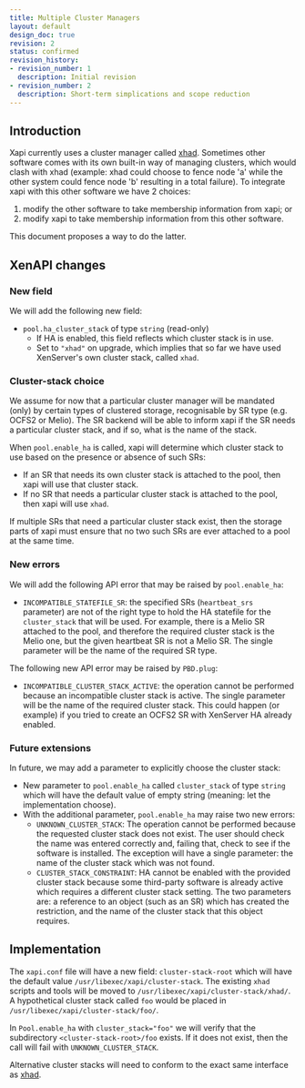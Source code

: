 ```yaml
---
title: Multiple Cluster Managers
layout: default
design_doc: true
revision: 2
status: confirmed
revision_history:
- revision_number: 1
  description: Initial revision
- revision_number: 2
  description: Short-term simplications and scope reduction
---
```


Introduction
------------

Xapi currently uses a cluster manager called [xhad](../../features/HA/HA.html). Sometimes other software comes with its own built-in way of managing clusters, which would clash with xhad (example: xhad could choose to fence node 'a' while the other system could fence node 'b' resulting in a total failure). To integrate xapi with this other software we have 2 choices:

1. modify the other software to take membership information from xapi; or
2. modify xapi to take membership information from this other software.

This document proposes a way to do the latter.

XenAPI changes
--------------

### New field

We will add the following new field:

- `pool.ha_cluster_stack` of type `string` (read-only)
  - If HA is enabled, this field reflects which cluster stack is in use.
  - Set to `"xhad"` on upgrade, which implies that so far we have used XenServer's own cluster stack, called `xhad`.

### Cluster-stack choice

We assume for now that a particular cluster manager will be mandated (only) by certain types of clustered storage, recognisable by SR type (e.g. OCFS2 or Melio). The SR backend will be able to inform xapi if the SR needs a particular cluster stack, and if so, what is the name of the stack.

When `pool.enable_ha` is called, xapi will determine which cluster stack to use based on the presence or absence of such SRs:

- If an SR that needs its own cluster stack is attached to the pool, then xapi will use that cluster stack.
- If no SR that needs a particular cluster stack is attached to the pool, then xapi will use `xhad`.

If multiple SRs that need a particular cluster stack exist, then the storage parts of xapi must ensure that no two such SRs are ever attached to a pool at the same time.

### New errors

We will add the following API error that may be raised by `pool.enable_ha`:

- `INCOMPATIBLE_STATEFILE_SR`: the specified SRs (`heartbeat_srs` parameter) are not of the right type to hold the HA statefile for the `cluster_stack` that will be used. For example, there is a Melio SR attached to the pool, and therefore the required cluster stack is the Melio one, but the given heartbeat SR is not a Melio SR. The single parameter will be the name of the required SR type.

The following new API error may be raised by `PBD.plug`:

- `INCOMPATIBLE_CLUSTER_STACK_ACTIVE`: the operation cannot be performed because an incompatible cluster stack is active. The single parameter will be the name of the required cluster stack. This could happen (or example) if you tried to create an OCFS2 SR with XenServer HA already enabled.

### Future extensions

In future, we may add a parameter to explicitly choose the cluster stack:

- New parameter to `pool.enable_ha` called `cluster_stack` of type `string` which will have the default value of empty string (meaning: let the implementation choose).
- With the additional parameter, `pool.enable_ha` may raise two new errors:
  - `UNKNOWN_CLUSTER_STACK`:
    The operation cannot be performed because the requested cluster stack does not exist. The user should check the name was entered correctly and, failing that, check to see if the software is installed. The exception will have a single parameter: the name of the cluster stack which was not found.
  - `CLUSTER_STACK_CONSTRAINT`: HA cannot be enabled with the provided cluster stack because some third-party software is already active which requires a different cluster stack setting. The two parameters are: a reference to an object (such as an SR) which has created the restriction, and the name of the cluster stack that this object requires.

Implementation
--------------

The `xapi.conf` file will have a new field: `cluster-stack-root` which will have the default value `/usr/libexec/xapi/cluster-stack`. The existing `xhad` scripts and tools will be moved to `/usr/libexec/xapi/cluster-stack/xhad/`. A hypothetical cluster stack called `foo` would be placed in `/usr/libexec/xapi/cluster-stack/foo/`.

In `Pool.enable_ha` with `cluster_stack="foo"` we will verify that the subdirectory `<cluster-stack-root>/foo` exists. If it does not exist, then the call will fail with `UNKNOWN_CLUSTER_STACK`.

Alternative cluster stacks will need to conform to the exact same interface as [xhad](../../features/HA/HA.html).
